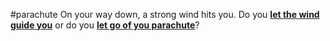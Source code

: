 #parachute
On your way down, a strong wind hits you. Do you [**let the wind guide you**](ship.md) or do you [**let go of you parachute**](island.md)?
